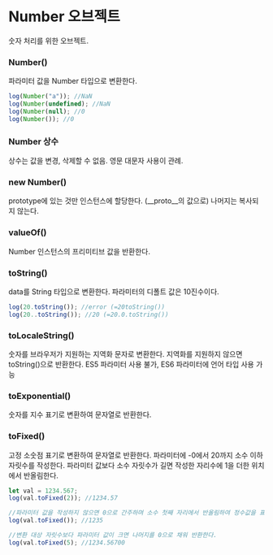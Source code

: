 # Number 오브젝트

숫자 처리를 위한 오브젝트.

### Number()

파라미터 값을 Number 타입으로 변환한다.

```jsx
log(Number("a")); //NaN
log(Number(undefined); //NaN
log(Number(null); //0
log(Number()); //0
```

### Number 상수

상수는 값을 변경, 삭제할 수 없음. 영문 대문자 사용이 관례.

### new Number()

prototype에 있는 것만 인스턴스에 할당한다. (__proto__의 값으로) 나머지는 복사되지 않는다.

### valueOf()

Number 인스턴스의 프리미티브 값을 반환한다.

### toString()

data를 String 타입으로 변환한다. 파라미터의 디폴트 값은 10진수이다.

```jsx
log(20.toString()); //error (=20toString())
log(20..toString()); //20 (=20.0.toString())
```

### toLocaleString()

숫자를 브라우저가 지원하는 지역화 문자로 변환한다. 지역화를 지원하지 않으면 toString()으로 반환한다. ES5 파라미터 사용 불가, ES6 파라미터에 언어 타입 사용 가능

### toExponential()

숫자를 지수 표기로 변환하여 문자열로 반환한다.

### toFixed()

고정 소숫점 표기로 변환하여 문자열로 반환한다. 파라미터에 -0에서 20까지 소수 이하 자릿수를 작성한다. 파라미터 값보다 소수 자릿수가 길면 작성한 자리수에 1을 더한 위치에서 반올림한다.

```jsx
let val = 1234.567;
log(val.toFixed(2)); //1234.57

//파라미터 값을 작성하지 않으면 0으로 간주하며 소수 첫째 자리에서 반올림하여 정수값을 표시한다.
log(val.toFixed()); //1235

//변환 대상 자릿수보다 파라미터 값이 크면 나머지를 0으로 채워 반환한다.
log(val.toFixed(5); //1234.56700
```
